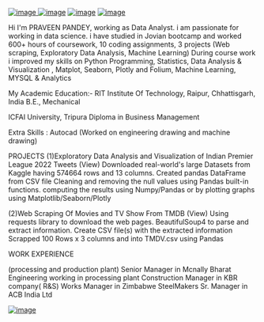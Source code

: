 [![image](https://user-images.githubusercontent.com/114177903/217253438-40491c06-7d34-4967-aa08-dc95148a1137.png)
](https://www.linkedin.com/in/praveen-pandey-6099aa30/)[![image](https://user-images.githubusercontent.com/114177903/217253751-78eaf0f1-efb7-460e-99be-8b033af0a781.png)](https://github.com/praveenpandey77)   [![image](https://user-images.githubusercontent.com/114177903/217254136-618f6169-909b-4c5d-aa3e-9ba23bd004e0.png)](https://www.medium.com/@praveen.pandey77)                      [![image](https://user-images.githubusercontent.com/114177903/217254487-dd2e8f87-d1b8-4a37-9da0-ae10fe85eb46.png)](https://jovian.com/praveen-pandey77)

Hi I'm PRAVEEN PANDEY, working as Data Analyst. i am passionate for working in data science. i have studied in Jovian bootcamp and worked 600+ hours of coursework, 10 coding assignments, 3 projects (Web scraping, Exploratory Data Analysis, Machine Learning)
During course work i improved my skills  on Python Programming, Statistics, Data Analysis & Visualization , Matplot, Seaborn, Plotly and Folium, Machine Learning, MYSQL & Analytics

My Academic Education:-
RIT Institute Of Technology, Raipur, Chhattisgarh, India
B.E., Mechanical

ICFAI University,  Tripura
Diploma in Business Management

Extra Skills : 
Autocad (Worked on engineering drawing and machine drawing)

PROJECTS
(1)Exploratory Data Analysis and Visualization of Indian Premier League 2022 Tweets (View)
Downloaded real-world's large Datasets from Kaggle having 574664 rows and 13 columns.
Created pandas  DataFrame from CSV file 
Cleaning and removing the null values using Pandas built-in functions.
computing the results using Numpy/Pandas or by plotting graphs using Matplotlib/Seaborn/Plotly


(2)Web Scraping Of Movies and TV Show From TMDB (View) 
Using requests library to download the web pages.
BeautifulSoup4 to parse and extract information.
Create CSV file(s) with the extracted information
Scrapped 100 Rows x 3 columns and into TMDV.csv using Pandas

WORK EXPERIENCE 

(processing and production plant)
Senior Manager in Mcnally Bharat Engineering working in processing plant
Construction Manager in KBR company( R&S)
Works Manager in Zimbabwe SteelMakers
Sr. Manager in ACB India Ltd



[![image](https://user-images.githubusercontent.com/114177903/217257872-c20b440a-2d42-46a8-9776-dd8252179f8a.png)
]()

